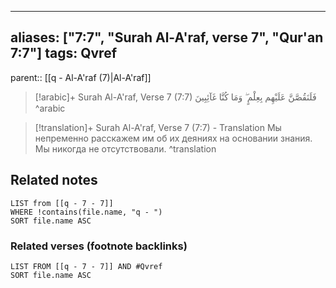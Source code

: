 
---
aliases: ["7:7", "Surah Al-A'raf, verse 7", "Qur'an 7:7"]
tags: Qvref
---

parent:: [[q - Al-A'raf (7)|Al-A'raf]]

> [!arabic]+ Surah Al-A'raf, Verse 7 (7:7)
> <span class="quran-arabic">فَلَنَقُصَّنَّ عَلَيْهِم بِعِلْمٍ ۖ وَمَا كُنَّا غَآئِبِينَ</span>
^arabic

> [!translation]+ Surah Al-A'raf, Verse 7 (7:7) - Translation
> Мы непременно расскажем им об их деяниях на основании знания. Мы никогда не отсутствовали.
^translation



## Related notes
```dataview
LIST from [[q - 7 - 7]]
WHERE !contains(file.name, "q - ")
SORT file.name ASC
```

### Related verses (footnote backlinks)
```dataview
LIST FROM [[q - 7 - 7]] AND #Qvref
SORT file.name ASC
```

